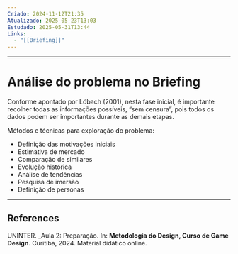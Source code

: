 ```yaml
---
Criado: 2024-11-12T21:35
Atualizado: 2025-05-23T13:03
Estudado: 2025-05-31T13:44
Links:
  - "[[Briefing]]"
---
```

---
# Análise do problema no Briefing

Conforme apontado por Löbach (2001), nesta fase inicial, é importante recolher todas as informações possíveis, “sem censura”, pois todos os dados podem ser importantes durante as demais etapas.

Métodos e técnicas para exploração do problema:

- Definição das motivações iniciais
- Estimativa de mercado
- Comparação de similares
- Evolução histórica
- Análise de tendências
- Pesquisa de imersão
- Definição de personas

---

## References

UNINTER.  _Aula 2: Preparação. In: **Metodologia do Design, Curso de Game Design**. Curitiba, 2024. Material didático online.